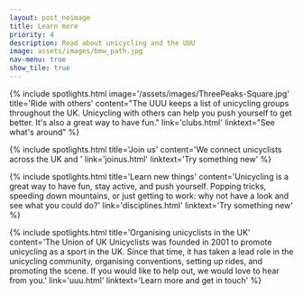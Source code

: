 ```yaml
---
layout: post_noimage
title: Learn more
priority: 4
description: Read about unicycling and the UUU
image: assets/images/bmw_path.jpg
nav-menu: true
show_tile: true
---
```

<section class="spotlights">
<!-- a -->
{% include spotlights.html
image='/assets/images/ThreePeaks-Square.jpg'
title='Ride with others'
content="The UUU keeps a list of unicycling groups throughout the UK. Unicycling with others can help you push yourself to get better. It's also a great way to have fun."
link='clubs.html'
linktext="See what's around"
%}


{% include spotlights.html
title='Join us'
content='We connect unicyclists across the UK and '
link='joinus.html'
linktext='Try something new'
%}

{% include spotlights.html
title='Learn new things'
content='Unicycling is a great way to have fun, stay active, and push yourself. Popping tricks, speeding down mountains, or just getting to work: why not have a look and see what you could do?'
link='disciplines.html'
linktext='Try something new'
%}

{% include spotlights.html
title='Organising unicyclists in the UK'
content='The Union of UK Unicyclists was founded in 2001 to promote unicycling as a sport in the UK. Since that time, it has taken a lead
role in the unicycling community, organising conventions, setting up rides, and promoting the scene. If you would like to help out, we would love to hear from you.' 
link='uuu.html'
linktext='Learn more and get in touch'
%}
</section>
